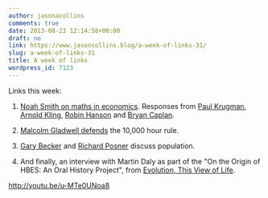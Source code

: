 ```yaml
---
author: jasonacollins
comments: true
date: 2013-08-23 12:14:58+00:00
draft: no
link: https://www.jasoncollins.blog/a-week-of-links-31/
slug: a-week-of-links-31
title: A week of links
wordpress_id: 7123
---
```


Links this week:



	
  1. [Noah Smith on maths in economics](http://noahpinionblog.blogspot.com.au/2013/08/a-few-words-about-math.html). Responses from [Paul Krugman](http://krugman.blogs.nytimes.com/2013/08/21/the-point-of-economath/?_r=1), [Arnold Kling](http://www.arnoldkling.com/blog/noah-smith-picks-up-the-theme/), [Robin Hanson](http://www.overcomingbias.com/2013/08/math-over-used-but-useful.html) and [Bryan Caplan](http://econlog.econlib.org/archives/2013/08/economath_fails.html).


	
  2. [Malcolm Gladwell defends](http://www.newyorker.com/online/blogs/sportingscene/2013/08/psychology-ten-thousand-hour-rule-complexity.html) the 10,000 hour rule.

	
  3. [Gary Becker](http://www.becker-posner-blog.com/2013/08/low-birth-rates-causes-consequences-and-remedies-becker.html) and [Richard Posner](http://www.becker-posner-blog.com/2013/08/does-the-world-need-more-people-posner.html) discuss population.

	
  4. And finally, an interview with Martin Daly as part of the "On the Origin of HBES: An Oral History Project", from [Evolution, This View of Life](http://www.thisviewoflife.com/index.php/magazine/articles/on-the-origin-of-human-behavior-and-evolution-society-martin-daly).


http://youtu.be/u-MTe0UNoa8


